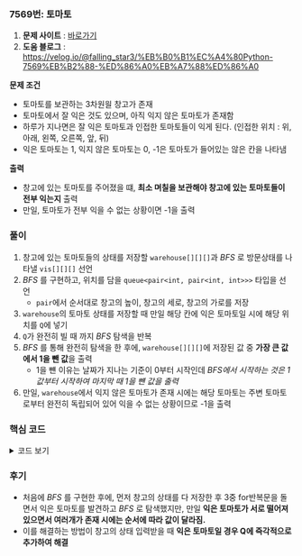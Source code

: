 ### 7569번: 토마토

1. **문제 사이트** : [바로가기](https://www.acmicpc.net/problem/7569)
2. **도움 블로그** : https://velog.io/@falling_star3/%EB%B0%B1%EC%A4%80Python-7569%EB%B2%88-%ED%86%A0%EB%A7%88%ED%86%A0

**문제 조건**
- 토마토를 보관하는 3차원읠 창고가 존재
- 토마토에서 잘 익은 것도 있으며, 아직 익지 않은 토마토가 존재함
- 하루가 지나면은 잘 익은 토마토과 인접한 토마토들이 익게 된다. (인접한 위치 : 위, 아래, 왼쪽, 오른쪽, 앞, 뒤)
- 익은 토마토는 1, 익지 않은 토마토는 0, -1은 토마토가 들어있는 않은 칸을 나타냄

**출력**  
- 창고에 있는 토마토를 주어졌을 떄, **최소 며칠을 보관해야 창고에 있는 토마토들이 전부 익는지** 출력
- 만일, 토마토가 전부 익을 수 없는 상황이면 -1을 출력

### 풀이
1. 창고에 있는 토마토들의 상태를 저장할 `warehouse[][][]`과 _BFS_ 로 방문상태를 나타낼 `vis[][][]` 선언
2. _BFS_ 를 구현하고, 위치를 담을 `queue<pair<int, pair<int, int>>>` 타입을 선언
    - `pair`에서 순서대로 창고의 높이, 창고의 세로, 창고의 가로를 저장
3. `warehouse`의 토마토 상태를 저장할 때 만일 해당 칸에 익은 토마토일 시에 해당 위치를 `Q`에 넣기
4. `Q`가 완전히 빌 때 까지 _BFS_ 탐색을 반복
5. _BFS_ 를 통해 완전히 탐색을 한 후에, `warehouse[][][]`에 저장된 값 중 **가장 큰 값에서 1을 뺀 값**을 출력
    - 1을 뺸 이유는 날짜가 지나는 기준이 0부터 시작인데 _BFS에서 시작하는 것은 1값부터 시작하여 마지막 때 1을 뺸 값을 출력_
6. 만일, `warehouse`에서 익지 않은 토마토가 존재 시에는 해당 토마토는 주변 토마토로부터 완전히 독립되어 있어 익을 수 없는 상황이므로 -1을 출력

### 핵심 코드

<details>
<summary>코드 보기</summary>

```cpp
void input() {
    cin >> m >> n >> h;
    for(int i = 0; i < h; i++) {
        for(int j = 0; j < n; j++) {
            for(int k = 0; k < m; k++) {
                cin >> warehouse[i][j][k];
                if(warehouse[i][j][k] == 1) Q.push({i, {j, k}});
            }
        }
    }
}

void bfs() {
    while(!Q.empty()) {
        pair<int, pair<int, int> > cur = Q.front(); Q.pop();
        vis[cur.X][cur.Y.X][cur.Y.Y] = true;
        for(int i = 0; i < 6; i++) {
            int nx = cur.Y.X + dx[i];
            int ny = cur.Y.Y + dy[i];
            int nz = cur.X + dz[i];
            if(nx < 0 || nx >= n || ny < 0 || ny >= m || nz < 0 || nz >= h) continue;
            if(warehouse[nz][nx][ny] != 0 || vis[nz][nx][ny]) continue;
            warehouse[nz][nx][ny] = warehouse[cur.X][cur.Y.X][cur.Y.Y] + 1;
            vis[nz][nx][ny] = true;
            Q.push({nz, {nx, ny}});
        }
    }
}
```
- 창고의 처음 토마토 상태를 저장하기 위해 3중 반복문으로 저장하며 익은 토마토 시에 `Q`에 추가
- `bfs()`를 호출하고 `Q`가 완전히 빌 때 까지 반복
- `nx`는 창고의 세로, `ny`는 창고의 가로, `nz`는 창고의 높이를 나타냄
- 토마토가 익은 것이 되려면 0인 값만 퍼지고 나머지는 건너뜀
- 인접한 토마토가 익은 토마토가 되는 날이 기존 위치 값에서 1을 더한 값이므로 해당 칸에 값을 저장
- 다음 칸을 `Q`에 저장하며 순차적으로 탐색
</details>

### 후기
- 처음에 _BFS_ 를 구현한 후에, 먼저 창고의 상태를 다 저장한 후 3중 for반복문을 돌면서 익은 토마토를 발견하고 _BFS_ 로 탐색했지만, 만일 **익은 토마토가 서로 떨어져있으면서 여러개가 존재 시에는 순서에 따라 값이 달라짐.**
- 이를 해결하는 방법이 창고의 상태 입력받을 때 **익은 토마토일 경우 Q에 즉각적으로 추가하여 해결**